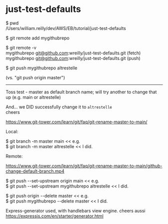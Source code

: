 # just-test-defaults

$ pwd  
/Users/william.reilly/dev/AWS/EB/tutorial/just-test-defaults

$ git remote add mygithubrepo

$ git remote -v  
mygithubrepo	git@github.com:wreilly/just-test-defaults.git (fetch)  
mygithubrepo	git@github.com:wreilly/just-test-defaults.git (push)

$ git push mygithubrepo altrestelle

(vs. "git push origin master")

-----------------------------
Toss test - master as default branch name; will try another to change that up (e.g. main or altrestelle)

And... we DID successfully change it to `altrestelle`  
cheers

https://www.git-tower.com/learn/git/faq/git-rename-master-to-main/

Local:

$ git branch -m master main << e.g.  
$ git branch -m master altrestelle << I did.

Remote:

https://www.git-tower.com/learn/git/faq/git-rename-master-to-main/github-change-default-branch.mp4

$ git push --set-upstream origin main << e.g.  
$ git push --set-upstream mygithubrepo altrestelle << I did.

$ git push origin --delete master << e.g.  
$ git push mygithubrepo --delete master << I did.


Express-generator used, with handlebars view engine. cheers aussi  
https://expressjs.com/en/starter/generator.html
